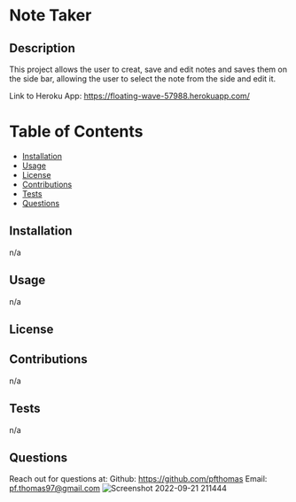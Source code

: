 # Note Taker

## Description
This project allows the user to creat, save and edit notes and saves them on the side bar, allowing the user to select the note from the side and edit it.

Link to Heroku App: https://floating-wave-57988.herokuapp.com/

# Table of Contents
* [Installation](#installation)
* [Usage](#usage)
* [License](#license)
* [Contributions](#contributions)
* [Tests](#tests)
* [Questions](#questions)

## Installation
n/a
## Usage
n/a

## License 

## Contributions
n/a

## Tests
n/a
## Questions 
Reach out for questions at:
Github: https://github.com/pfthomas
Email: pf.thomas97@gmail.com
![Screenshot 2022-09-21 211444](https://user-images.githubusercontent.com/78826836/191637104-ba728205-2526-430b-bc69-738f07e65f2c.jpg)

